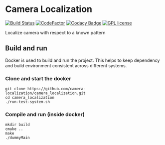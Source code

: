 # Camera Localization

[![Build Status](https://travis-ci.com/camera-localization/camera_localization.svg?branch=master)](https://travis-ci.com/camera-localization/camera_localization)
[![CodeFactor](https://www.codefactor.io/repository/github/camera-localization/camera_localization/badge)](https://www.codefactor.io/repository/github/camera-localization/camera_localization)
[![Codacy Badge](https://api.codacy.com/project/badge/Grade/9bb0c11775f94469825e3675bf39015e)](https://app.codacy.com/gh/camera-localization/camera_localization?utm_source=github.com&utm_medium=referral&utm_content=camera-localization/camera_localization&utm_campaign=Badge_Grade_Settings)
[![GPL license](https://img.shields.io/badge/License-GPL-blue.svg)](http://perso.crans.org/besson/LICENSE.html)

Localize camera with respect to a known pattern

## Build and run

Docker is used to build and run the project.
This helps to keep dependency and build environment consistent across different systems.

### Clone and start the docker

```shell
git clone https://github.com/camera-localization/camera_localization.git
cd camera_localization
./run-test-system.sh
```

### Compile and run (inside docker)

```shell
mkdir build
cmake ..
make
./dummyMain
```

